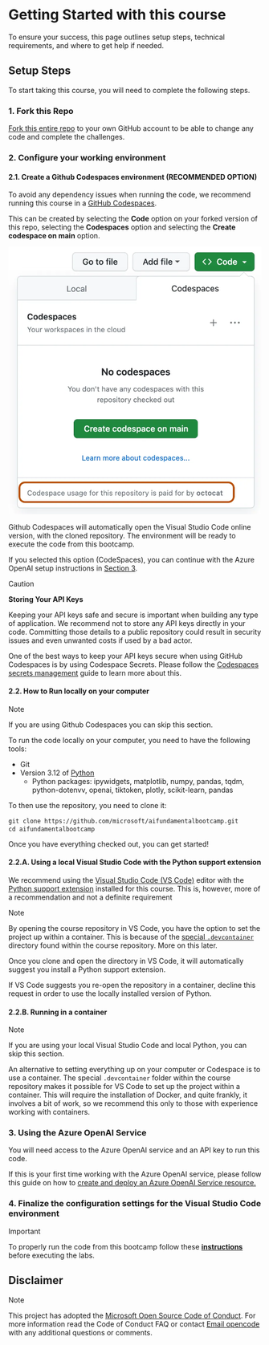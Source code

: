 # Getting Started with this course

To ensure your success, this page outlines setup steps, technical requirements, and where to get help if needed.

## Setup Steps

To start taking this course, you will need to complete the following steps.

### 1. Fork this Repo

[Fork this entire repo](https://github.com/microsoft/aifundamentalbootcamp/fork) to your own GitHub account to be able to change any code and complete the challenges.

### 2. Configure your working environment

#### 2.1. Create a Github Codespaces environment (RECOMMENDED OPTION)

To avoid any dependency issues when running the code, we recommend running this course in a [GitHub Codespaces](https://github.com/features/codespaces).

This can be created by selecting the **Code** option on your forked version of this repo, selecting the **Codespaces** option and selecting the **Create codespace on main** option.

![Dialog showing buttons to create a codespace](./images/who-will-pay.webp)

Github Codespaces will automatically open the Visual Studio Code online version, with the cloned repository. The environment will be ready to execute the code from this bootcamp.

If you selected this option (CodeSpaces), you can continue with the Azure OpenAI setup instructions in [Section 3](#3-using-the-azure-openai-service).

> [!CAUTION]
> **Storing Your API Keys**
>
> Keeping your API keys safe and secure is important when building any type of application. We recommend not to store any API keys directly in your code. Committing those details to a public repository could result in security issues and even unwanted costs if used by a bad actor.

One of the best ways to keep your API keys secure when using GitHub Codespaces is by using Codespace Secrets. Please follow the [Codespaces secrets management](https://docs.github.com/en/codespaces/managing-your-codespaces/managing-secrets-for-your-codespaces) guide to learn more about this.

#### 2.2. How to Run locally on your computer

> [!NOTE]  
> If you are using Github Codespaces you can skip this section.

To run the code locally on your computer, you need to have the following tools:

* Git
* Version 3.12 of [Python](https://www.python.org/downloads/)
  * Python packages: ipywidgets, matplotlib, numpy, pandas, tqdm, python-dotenvv, openai, tiktoken, plotly, scikit-learn, pandas

To then use the repository, you need to clone it:

```shell
git clone https://github.com/microsoft/aifundamentalbootcamp.git
cd aifundamentalbootcamp
```

Once you have everything checked out, you can get started!

#### 2.2.A. Using a local Visual Studio Code with the Python support extension

We recommend using the [Visual Studio Code (VS Code)](https://code.visualstudio.com/) editor with the [Python support extension](https://marketplace.visualstudio.com/items?itemName=ms-python.python) installed for this course. This is, however, more of a recommendation and not a definite requirement

> [!NOTE]  
> By opening the course repository in VS Code, you have the option to set the project up within a container. This is because of the [special `.devcontainer`](https://code.visualstudio.com/docs/devcontainers/containers?itemName=ms-python.python) directory found within the course repository. More on this later.
>
> Once you clone and open the directory in VS Code, it will automatically suggest you install a Python support extension.
>
> If VS Code suggests you re-open the repository in a container, decline this request in order to use the locally installed version of Python.

#### 2.2.B. Running in a container

> [!NOTE]  
> If you are using your local Visual Studio Code and local Python, you can skip this section.

An alternative to setting everything up on your computer or Codespace is to use a container. The special `.devcontainer` folder within the course repository makes it possible for VS Code to set up the project within a container. This will require the installation of Docker, and quite frankly, it involves a bit of work, so we recommend this only to those with experience working with containers.

### 3. Using the Azure OpenAI Service

You will need access to the Azure OpenAI service and an API key to run this code.

If this is your first time working with the Azure OpenAI service, please follow this guide on how to [create and deploy an Azure OpenAI Service resource.](https://learn.microsoft.com/azure/ai-services/openai/how-to/create-resource?pivots=web-portal)

### 4. Finalize the configuration settings for the Visual Studio Code environment

> [!IMPORTANT]  
> To properly run the code from this bootcamp follow these **[instructions](./SETUP.md)** before executing the labs.

## Disclaimer

> [!NOTE]
> This project has adopted the [Microsoft Open Source Code of Conduct](https://opensource.microsoft.com/codeofconduct/). For more information read the Code of Conduct FAQ or contact [Email opencode](opencode@microsoft.com) with any additional questions or comments.
